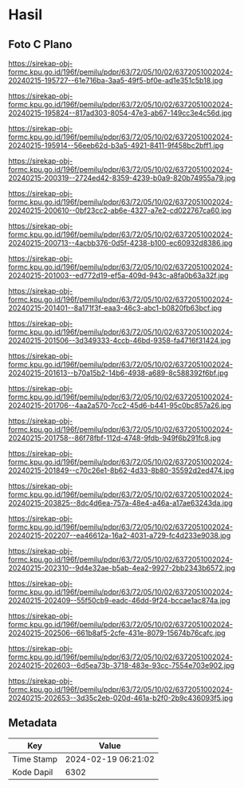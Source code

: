 # Hasil

## Foto C Plano

https://sirekap-obj-formc.kpu.go.id/196f/pemilu/pdpr/63/72/05/10/02/6372051002024-20240215-195727--61e716ba-3aa5-49f5-bf0e-ad1e351c5b18.jpg

https://sirekap-obj-formc.kpu.go.id/196f/pemilu/pdpr/63/72/05/10/02/6372051002024-20240215-195824--817ad303-8054-47e3-ab67-149cc3e4c56d.jpg

https://sirekap-obj-formc.kpu.go.id/196f/pemilu/pdpr/63/72/05/10/02/6372051002024-20240215-195914--56eeb62d-b3a5-4921-8411-9f458bc2bff1.jpg

https://sirekap-obj-formc.kpu.go.id/196f/pemilu/pdpr/63/72/05/10/02/6372051002024-20240215-200319--2724ed42-8359-4239-b0a9-820b74955a79.jpg

https://sirekap-obj-formc.kpu.go.id/196f/pemilu/pdpr/63/72/05/10/02/6372051002024-20240215-200610--0bf23cc2-ab6e-4327-a7e2-cd022767ca60.jpg

https://sirekap-obj-formc.kpu.go.id/196f/pemilu/pdpr/63/72/05/10/02/6372051002024-20240215-200713--4acbb376-0d5f-4238-b100-ec60932d8386.jpg

https://sirekap-obj-formc.kpu.go.id/196f/pemilu/pdpr/63/72/05/10/02/6372051002024-20240215-201003--ed772d19-ef5a-409d-943c-a8fa0b63a32f.jpg

https://sirekap-obj-formc.kpu.go.id/196f/pemilu/pdpr/63/72/05/10/02/6372051002024-20240215-201401--8a171f3f-eaa3-46c3-abc1-b0820fb63bcf.jpg

https://sirekap-obj-formc.kpu.go.id/196f/pemilu/pdpr/63/72/05/10/02/6372051002024-20240215-201506--3d349333-4ccb-46bd-9358-fa4716f31424.jpg

https://sirekap-obj-formc.kpu.go.id/196f/pemilu/pdpr/63/72/05/10/02/6372051002024-20240215-201613--b70a15b2-14b6-4938-a689-8c588392f6bf.jpg

https://sirekap-obj-formc.kpu.go.id/196f/pemilu/pdpr/63/72/05/10/02/6372051002024-20240215-201706--4aa2a570-7cc2-45d6-b441-95c0bc857a26.jpg

https://sirekap-obj-formc.kpu.go.id/196f/pemilu/pdpr/63/72/05/10/02/6372051002024-20240215-201758--86f78fbf-112d-4748-9fdb-949f6b291fc8.jpg

https://sirekap-obj-formc.kpu.go.id/196f/pemilu/pdpr/63/72/05/10/02/6372051002024-20240215-201849--c70c26e1-8b62-4d33-8b80-35592d2ed474.jpg

https://sirekap-obj-formc.kpu.go.id/196f/pemilu/pdpr/63/72/05/10/02/6372051002024-20240215-203825--8dc4d6ea-757a-48e4-a46a-a17ae63243da.jpg

https://sirekap-obj-formc.kpu.go.id/196f/pemilu/pdpr/63/72/05/10/02/6372051002024-20240215-202207--ea46612a-16a2-4031-a729-fc4d233e9038.jpg

https://sirekap-obj-formc.kpu.go.id/196f/pemilu/pdpr/63/72/05/10/02/6372051002024-20240215-202310--9d4e32ae-b5ab-4ea2-9927-2bb2343b6572.jpg

https://sirekap-obj-formc.kpu.go.id/196f/pemilu/pdpr/63/72/05/10/02/6372051002024-20240215-202409--55f50cb9-eadc-46dd-9f24-bccae1ac874a.jpg

https://sirekap-obj-formc.kpu.go.id/196f/pemilu/pdpr/63/72/05/10/02/6372051002024-20240215-202506--661b8af5-2cfe-431e-8079-15674b76cafc.jpg

https://sirekap-obj-formc.kpu.go.id/196f/pemilu/pdpr/63/72/05/10/02/6372051002024-20240215-202603--6d5ea73b-3718-483e-93cc-7554e703e902.jpg

https://sirekap-obj-formc.kpu.go.id/196f/pemilu/pdpr/63/72/05/10/02/6372051002024-20240215-202653--3d35c2eb-020d-461a-b2f0-2b9c436093f5.jpg


## Metadata

| Key        | Value               |
| ---------- | ------------------- |
| Time Stamp | 2024-02-19 06:21:02 |
| Kode Dapil | 6302                |



